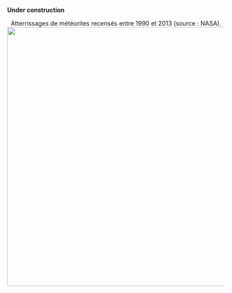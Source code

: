 **Under construction**


<p align="center">Atterrissages de météorites recensés entre 1990 et 2013 (source : NASA).
<img src="meteorite_landings.gif"  width="650" height="600">
</p>
